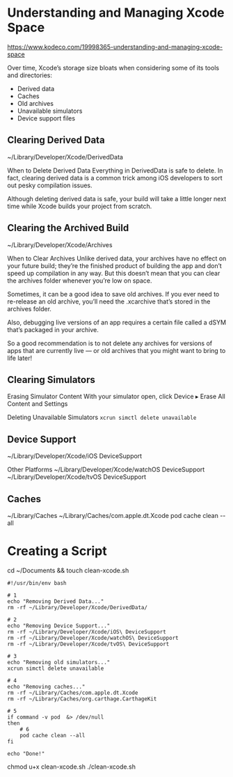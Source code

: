 #  Understanding and Managing Xcode Space
https://www.kodeco.com/19998365-understanding-and-managing-xcode-space


Over time, Xcode’s storage size bloats when considering some of its tools and directories:

- Derived data
- Caches
- Old archives
- Unavailable simulators
- Device support files

## Clearing Derived Data
~/Library/Developer/Xcode/DerivedData

When to Delete Derived Data
Everything in DerivedData is safe to delete. In fact, clearing derived data is a common trick among iOS developers to sort out pesky compilation issues.

Although deleting derived data is safe, your build will take a little longer next time while Xcode builds your project from scratch.


## Clearing the Archived Build
~/Library/Developer/Xcode/Archives

When to Clear Archives
Unlike derived data, your archives have no effect on your future build; they’re the finished product of building the app and don’t speed up compilation in any way. But this doesn’t mean that you can clear the archives folder whenever you’re low on space.

Sometimes, it can be a good idea to save old archives. If you ever need to re-release an old archive, you’ll need the .xcarchive that’s stored in the archives folder.

Also, debugging live versions of an app requires a certain file called a dSYM that’s packaged in your archive.

So a good recommendation is to not delete any archives for versions of apps that are currently live — or old archives that you might want to bring to life later!


## Clearing Simulators
Erasing Simulator Content
With your simulator open, click Device ▸ Erase All Content and Settings

Deleting Unavailable Simulators
`xcrun simctl delete unavailable`

## Device Support
~/Library/Developer/Xcode/iOS DeviceSupport

Other Platforms
~/Library/Developer/Xcode/watchOS DeviceSupport
~/Library/Developer/Xcode/tvOS DeviceSupport

## Caches
~/Library/Caches
~/Library/Caches/com.apple.dt.Xcode
pod cache clean --all


# Creating a Script
cd ~/Documents && touch clean-xcode.sh

```
#!/usr/bin/env bash

# 1
echo "Removing Derived Data..."
rm -rf ~/Library/Developer/Xcode/DerivedData/

# 2
echo "Removing Device Support..."
rm -rf ~/Library/Developer/Xcode/iOS\ DeviceSupport
rm -rf ~/Library/Developer/Xcode/watchOS\ DeviceSupport
rm -rf ~/Library/Developer/Xcode/tvOS\ DeviceSupport

# 3
echo "Removing old simulators..."
xcrun simctl delete unavailable

# 4
echo "Removing caches..."
rm -rf ~/Library/Caches/com.apple.dt.Xcode
rm -rf ~/Library/Caches/org.carthage.CarthageKit

# 5
if command -v pod  &> /dev/null
then
    # 6
    pod cache clean --all
fi

echo "Done!"

```

chmod u+x clean-xcode.sh
./clean-xcode.sh
